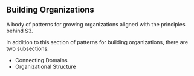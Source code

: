 ## Building Organizations

A body of patterns for growing organizations aligned with the principles behind S3. 

In addition to this section of patterns for building organizations, there are two subsections: 

* Connecting Domains
* Organizational Structure